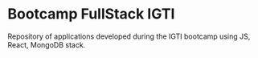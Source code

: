 # Bootcamp FullStack IGTI

Repository of applications developed during the IGTI bootcamp using JS, React, MongoDB stack.
